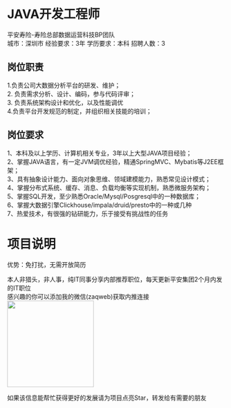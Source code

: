 # JAVA开发工程师
平安寿险-寿险总部数据运营科技BP团队  
城市：深圳市 经验要求：3年 学历要求：本科  招聘人数：3

## 岗位职责
1.负责公司大数据分析平台的研发、维护；   
2. 负责需求分析、设计、编码，参与代码评审；   
3. 负责系统架构设计和优化，以及性能调优   
4.负责平台开发规范的制定，并组织相关技能的培训；

## 岗位要求
1、本科及以上学历、计算机相关专业，3年以上大型JAVA项目经验；   
2、掌握JAVA语言，有一定JVM调优经验，精通SpringMVC、Mybatis等J2EE框架；   
3、具有抽象设计能力、面向对象思维、领域建模能力，熟悉常见设计模式；    
4、掌握分布式系统、缓存、消息、负载均衡等实现机制，熟悉微服务架构；   
5、掌握SQL开发，至少熟悉Oracle/Mysql/Posgresql中的一种数据库；   
6、掌握大数据引擎Clickhouse/impala/druid/presto中的一种或几种   
7、热爱技术，有很强的钻研能力，乐于接受有挑战性的任务

# 项目说明

优势：免打扰，无需开放简历

本人非猎头，非人事，纯IT同事分享内部推荐职位，每天更新平安集团2个月内发的IT职位  
感兴趣的你可以添加我的微信(zaqweb)获取内推连接  
<img src="https://github.com/zaqweb/PA-IT-JOBS/blob/master/WechatICode.jpeg"  height="200" width="200">

如果该信息能帮忙获得更好的发展请为项目点亮Star，转发给有需要的朋友





